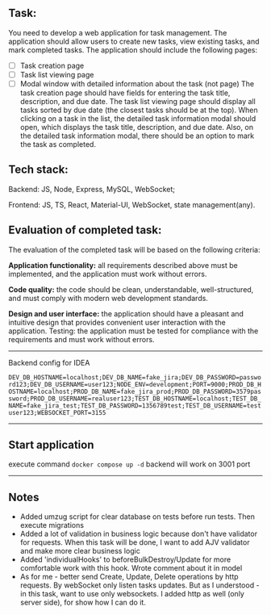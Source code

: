 ## Task:
You need to develop a web application for task management. The application should allow
users to create new tasks, view existing tasks, and mark completed tasks.
The application should include the following pages:
- [ ] Task creation page
- [ ] Task list viewing page
- [ ] Modal window with detailed information about the task (not page)
The task creation page should have fields for entering the task title, description, and due date.
The task list viewing page should display all tasks sorted by due date (the closest tasks should
be at the top).
When clicking on a task in the list, the detailed task information modal should open, which
displays the task title, description, and due date. Also, on the detailed task information modal,
there should be an option to mark the task as completed.

## Tech stack:
Backend: JS, Node, Express, MySQL, WebSocket;

Frontend: JS, TS, React, Material-UI, WebSocket, state management(any).

## Evaluation of completed task:
The evaluation of the completed task will be based on the following criteria:

**Application functionality:** all requirements described above must be implemented, and the
application must work without errors.

**Code quality:** the code should be clean, understandable, well-structured, and must comply with
modern web development standards.

**Design and user interface:** the application should have a pleasant and intuitive design that
provides convenient user interaction with the application.
Testing: the application must be tested for compliance with the requirements and must work
without errors.

---
Backend config for IDEA

```DEV_DB_HOSTNAME=localhost;DEV_DB_NAME=fake_jira;DEV_DB_PASSWORD=password123;DEV_DB_USERNAME=user123;NODE_ENV=development;PORT=9000;PROD_DB_HOSTNAME=localhost;PROD_DB_NAME=fake_jira_prod;PROD_DB_PASSWORD=3579password;PROD_DB_USERNAME=realuser123;TEST_DB_HOSTNAME=localhost;TEST_DB_NAME=fake_jira_test;TEST_DB_PASSWORD=1356789test;TEST_DB_USERNAME=testuser123;WEBSOCKET_PORT=3155```

---
## Start application
execute command `docker compose up -d`
backend will work on 3001 port

---
## Notes
- Added umzug script for clear database on tests before run tests. Then execute migrations
- Added a lot of validation in business logic because don't have validator for requests.
When this task will be done, I want to add AJV validator and make more clear business logic
- Added 'individualHooks' to beforeBulkDestroy/Update for more comfortable work with this hook. Wrote comment about it in model
- As for me - better send Create, Update, Delete operations by http requests. By webSocket only listen tasks updates.
But as I understood - in this task, want to use only websockets. I added http as well (only server side), for show how I can do it.